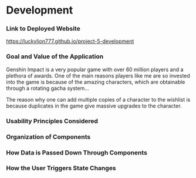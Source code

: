 # Development

### Link to Deployed Website
https://luckylion777.github.io/project-5-development

### Goal and Value of the Application
Genshin Impact is a very popular game with over 60 million players and a plethora of awards. One of the main reasons players like me are so invested into the game is because of the amazing characters, which are obtainable through a rotating gacha system...

The reason why one can add multiple copies of a character to the wishlist is because duplicates in the game give massive upgrades to the character.

### Usability Principles Considered

### Organization of Components

### How Data is Passed Down Through Components

### How the User Triggers State Changes
